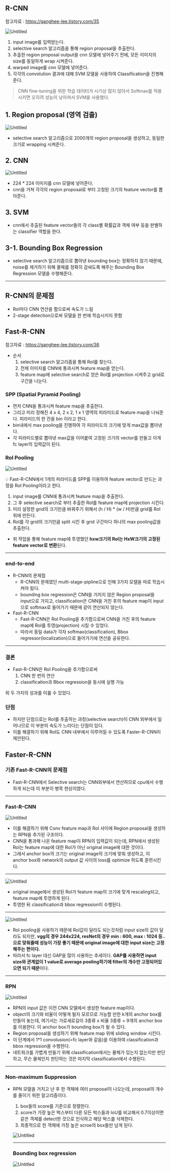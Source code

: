 ## R-CNN

참고자료 : https://ganghee-lee.tistory.com/35

![Untitled](/0.%20Img/rcnn.png)

1. input image를 입력받는다.
2. selective search 알고리즘을 통해 region proposal을 추출한다.
3. 추출한 region proposal output을 cnn 모델에 넣어주기 전에, 모든 이미지의 size를 동일하게 wrap 시켜준다.
4. warped image를 cnn 모델에 넣어준다.
5. 각각의 convolution 결과에 대해 SVM 모델을 사용하여 Classification을 진행해준다.

> CNN fine-tuning을 위한 학습 데이터가 시기상 많지 않아서 Softmax를 적용시키면 오히려 성능이 낮아져서 SVM을 사용했다.
> 

## 1. Region proposal (영역 검출)

![Untitled](/0.%20Img/rcnn2.png)

- selective search 알고리즘으로 2000개의 region proposal을 생성하고, 동일한 크기로 wrapping 시켜준다.

## 2. CNN

![Untitled](/0.%20Img/rcnn3.png)

- 224 * 224 이미지를 cnn 모델에 넣어준다.
- cnn을 거쳐 각각의 region proposal로 부터 고정된 크기의 feature vector를 뽑아준다.

## 3. SVM

- cnn에서 추출된 feature vector들의 각 class별 확률값과 객체 여부 등을 판별하는 classifier 역할을 한다.

## 3-1. Bounding Box Regression

- selective search 알고리즘으로 뽑아낸 bounding box는 정확하지 않기 때문에, noise를 제거하기 위해 물체를 정확히 감싸도록 해주는 Bounding Box Regression 모델을 수행해준다.

---

## R-CNN의 문제점

- RoI마다 CNN 연산을 함으로써 속도가 느림
- 2-stage detection으로써 모델을 한 번에 학습시키지 못함

## Fast-R-CNN

참고자료 : https://ganghee-lee.tistory.com/36

- 순서
    1. selective search 알고리즘을 통해 RoI를 찾는다.
    2. 전체 이미지를 CNN에 통과시켜 feature map을 얻는다.
    3. feature map에 selective search로 얻은 RoI를 projection 시켜주고 grid로 구간을 나눈다.

### SPP (Spatial Pyramid Pooling)

- 먼저 CNN을 통과시켜 feature map을 추출한다.
- 그리고 미리 정해진 4 x 4, 2 x 2, 1 x 1 영역의 피라미드로 feature map을 나눠준다. 피라미드의 한 칸을 bin 이라고 한다.
- bin내에서 max pooling을 진행하여 각 피라미드의 크기에 맞게 max값을 뽑아낸다.
- 각 피라미드별로 뽑아낸 max값을 이어붙여 고정된 크기의 vector를 만들고 이게 fc layer의 입력값이 된다.

### RoI Pooling

![Untitled](/0.%20Img/rcnn4.png)

<aside>
💡 Fast-R-CNN에서 1개의 피라미드를 SPP를 이용하여 feature vector로 만드는 과정을 RoI Pooling이라고 한다.

</aside>

1. input image를 CNN에 통과시켜 feature map을 추출한다.
2. 그 후 selective search로 부터 추출한 RoI를 feature map에 projection 시킨다.
3. 미리 설정한 grid의 크기만큼 바꿔주기 위해서 (h / H) * (w / H)만큼 grid를 RoI 위에 만든다.
4. RoI를 각 grid의 크기만큼 split 시킨 후 grid 구간마다 하나의 max pooling값을 추출한다.
- 위 작업을 통해 feature map에 투영했던 **hxw크기의 RoI는 HxW크기의 고정된 feature vector로 변환**된다.

---

### end-to-end

- R-CNN의 문제점
    - R-CNN의 문제였던 multi-stage-pipline으로 인해 3가지 모델을 따로 학습시켜야 됬다.
    - bounding box regression은 CNN을 거치지 않은 Region proposal을 input으로 가지고, classification은 CNN을 거친 후의 feature map이 input으로 softmax로 들어가기 때문에 같이 연산되지 않는다.
- Fast-R-CNN
    - Fast-R-CNN은 RoI Pooling을 추가함으로써 CNN을 거친 후의 feature map에 RoI를 투영(projection) 시킬 수 있었다.
    - 따라서 동일 data가 각자 softmax(classification), Bbox regressor(localization)으로 들어가기에 연산을 공유한다.

---

### 결론

- Fast-R-CNN은 RoI Pooling을 추가함으로써
    1. CNN 한 번의 연산
    2. classification과 Bbox regression을 동시에 실행 가능

위 두 가지의 성과를 이룰 수 있었다.

### 단점

- 하지만 단점으로는 RoI를 추출하는 과정(selective search)이 CNN 외부에서 일어나므로 이 부분의 속도가 느리다는 단점이 있다.
- 이를 해결하기 위해 RoI도 CNN 내부에서 이루어질 수 있도록 Faster-R-CNN이 제안된다.

## Faster-R-CNN

### 기존 Fast-R-CNN의 문제점

- Fast-R-CNN에서 Selective search는 CNN외부에서 연산하므로 cpu에서 수행하게 되는데 이 부분이 병목 현상이였다.

---

### Fast-R-CNN

![Untitled](/0.%20Img/rcnn5.png)

- 이를 해결하기 위해 Conv feature map과 RoI 사이에 Region proposal을 생성하는 RPN을 추가된 구조이다.
- CNN을 통과해 나온 feature map이 RPN의 입력값이 되는데, RPN에서 생성된 RoI는 feature map에 대한 RoI가 아닌 original image에 대한 것이다.
- 그래서 anchor box의 크기는 original image의 크기에 맞춰 생성하고, 이 anchor box와 network의 output 값 사이의 loss를 optimize 하도록 훈련시킨다.

---

![Untitled](/0.%20Img/rcnn6.png)

- original image에서 생성된 RoI가 feature map의 크기에 맞게 rescaling되고, feature map에 투영하게 된다.
- 투영한 뒤 classification과 bbox regression이 수행된다.

---

![Untitled](/0.%20Img/rcnn7.png)

- RoI pooling을 사용하기 때문에 RoI값이 달라도 되는것처럼 input size의 값이 달라도 되지만, **vgg의 경우 244x224, resNet의 경우 min : 600, max : 1024 등.. 으로 맞춰줄때 성능이 가장 좋기 때문에 original image에 대한 input size는 고정해주는 편이다.**
- 따라서 fc layer 대신 GAP을 많이 사용하는 추세이다. **GAP를 사용하면 input size와 관계없이 1 value로 average pooling하기에 filter의 개수만 고정되어있으면 되기 때문**이다.

---

### RPN

![Untitled](/0.%20Img/rcnn8.png)

- RPN의 input 값은 이전 CNN 모델에서 생성한 feature map이다.
- object의 크기와 비율이 어떻게 될지 모르므로 가능할 만한 k개의 anchor box를 만들어 놓는데, 여기서는 가로세로길이 3종류 x 비율 3종류 = 9개의 anchor box를 이용한다. 이 anchor box가 bounding box가 될 수 있다.
- Region proposal을 생성하기 위해 feature map 위에 sliding window 시킨다.
- 이 단계에서 1*1 convolusion(=fc layer와 같음)을 이용하여 classification과 bbox regression을 수행한다.
- 네트워크를 가볍게 만들기 위해 classification에서는 물체가 있는지 없는지만 판단하고, 무슨 물체인지 판단하는 것은 마지막 classification에서 수행된다.

---

### Non-maximum Suppression

- RPN 모델을 거치고 난 후 한 객체에 여러 proposal이 나오는데, proposal의 개수를 줄이기 위한 알고리즘이다.
    1. box들의 score를 기준으로 정렬한다.
    2. score가 가장 높은 박스부터 다른 모든 박스들과 IoU를 비교해서 0.7이상이면 같은 객체를 detect한 것으로 인식하고 해당 박스를 삭제한다.
    3. 최종적으로 한 객체에 가장 높은 scroe의 box들만 남게 된다.
    
    ![Untitled](/0.%20Img/rcnn9.png)
    
    ---
    
    ### Bounding box regression
    
    ![Untitled](/0.%20Img/rcnn10.png)